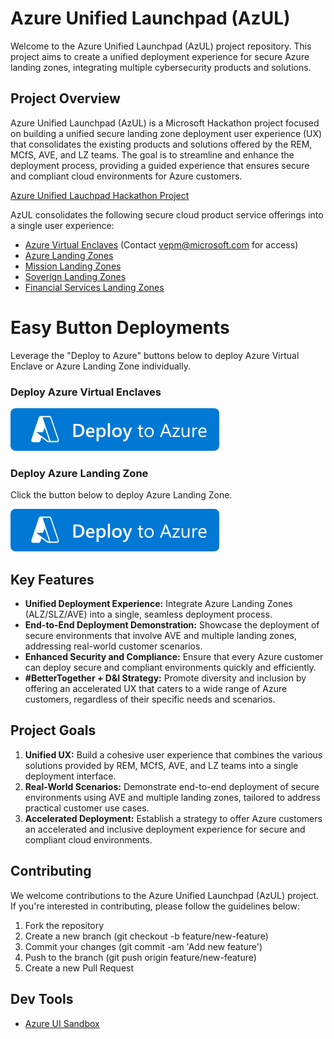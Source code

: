 ﻿# Azure Unified Launchpad (AzUL)

Welcome to the Azure Unified Launchpad (AzUL) project repository. This project aims to create a unified deployment experience for secure Azure landing zones, integrating multiple cybersecurity products and solutions.

## Project Overview

Azure Unified Launchpad (AzUL) is a Microsoft Hackathon project focused on building a unified secure landing zone deployment user experience (UX) that consolidates the existing products and solutions offered by the REM, MCfS, AVE, and LZ teams. The goal is to streamline and enhance the deployment process, providing a guided experience that ensures secure and compliant cloud environments for Azure customers.

[Azure Unified Lauchpad Hackathon Project](https://hackbox.microsoft.com/hackathons/hackathon2024/project/62926)

AzUL consolidates the following secure cloud product service offerings into a single user experience:
- [Azure Virtual Enclaves](https://aka.ms/ave/docs) (Contact vepm@microsoft.com for access)
- [Azure Landing Zones](https://learn.microsoft.com/en-us/azure/cloud-adoption-framework/ready/landing-zone/)
- [Mission Landing Zones](https://github.com/Azure/missionlz)
- [Soverign Landing Zones](https://learn.microsoft.com/en-us/industry/sovereignty/slz-overview)
- [Financial Services Landing Zones](https://github.com/microsoft/industry/blob/main/fsi/referenceImplementation/readme.md)

# Easy Button Deployments

Leverage the "Deploy to Azure" buttons below to deploy Azure Virtual Enclave or Azure Landing Zone individually. 

### Deploy Azure Virtual Enclaves

[![DTA-Button-AVE](https://raw.githubusercontent.com/Azure/azure-quickstart-templates/master/1-CONTRIBUTION-GUIDE/images/deploytoazure.svg?sanitize=true)](
https://portal.azure.com/#create/Microsoft.Template/uri/https%3A%2F%2Fraw.githubusercontent.com%2Fjadean-msft%2FAzure-Unified-Launchpad%2Fmain%2FAVE-Templates%2Fnightly%2Ftemplate.json/createUIDefinitionUri/https%3A%2F%2Fraw.githubusercontent.com%2Fjadean-msft%2FAzure-Unified-Launchpad%2Fmain%2FAVE-Templates%2Fnightly%2FdeploymentUI.json)

### Deploy Azure Landing Zone
Click the button below to deploy Azure Landing Zone.

[![`DTA-Button-ALZ`](https://raw.githubusercontent.com/Azure/azure-quickstart-templates/master/1-CONTRIBUTION-GUIDE/images/deploytoazure.svg?sanitize=true)](https://aka.ms/caf/ready/accelerator)

## Key Features
- **Unified Deployment Experience:** Integrate Azure Landing Zones (ALZ/SLZ/AVE) into a single, seamless deployment process.
- **End-to-End Deployment Demonstration:** Showcase the deployment of secure environments that involve AVE and multiple landing zones, addressing real-world customer scenarios.
- **Enhanced Security and Compliance:** Ensure that every Azure customer can deploy secure and compliant environments quickly and efficiently.
- **#BetterTogether + D&I Strategy:** Promote diversity and inclusion by offering an accelerated UX that caters to a wide range of Azure customers, regardless of their specific needs and scenarios.

## Project Goals

1. **Unified UX:** Build a cohesive user experience that combines the various solutions provided by REM, MCfS, AVE, and LZ teams into a single deployment interface.
2. **Real-World Scenarios:** Demonstrate end-to-end deployment of secure environments using AVE and multiple landing zones, tailored to address practical customer use cases.
3. **Accelerated Deployment:** Establish a strategy to offer Azure customers an accelerated and inclusive deployment experience for secure and compliant cloud environments.

## Contributing

We welcome contributions to the Azure Unified Launchpad (AzUL) project. If you're interested in contributing, please follow the guidelines below:
1. Fork the repository
2. Create a new branch (git checkout -b feature/new-feature)
3. Commit your changes (git commit -am 'Add new feature')
4. Push to the branch (git push origin feature/new-feature)
5. Create a new Pull Request

## Dev Tools
- [Azure UI Sandbox](https://portal.azure.com/#view/Microsoft_Azure_CreateUIDef/SandboxBlade)

